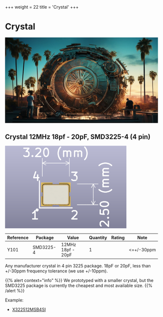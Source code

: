 +++
weight = 22
title = 'Crystal'
+++

# Crystal

![](./img/crystal2.jpg)

## Crystal 12MHz 18pf - 20pF, SMD3225-4 (4 pin)

![SMD3225 pinout](img/smd3225-400.png)

|**Reference**|**Package**|**Value**|**Quantity**|**Rating**|**Note**|
|-|-|-|-|-|-|
|Y101|SMD3225-4|12MHz 18pf - 20pF  |1||<=+/-30ppm|

Any manufacturer crystal in 4 pin 3225 package. 18pF or 20pF, less than +/-30ppm frequency tolerance (we use +/-10ppm).

{{% alert context="info" %}}
We prototyped with a smaller crystal, but the SMD3225 package is currently the cheapest and most available size.
{{% /alert %}}

Example:

*   [X322512MSB4SI](https://item.szlcsc.com/9522.html)
